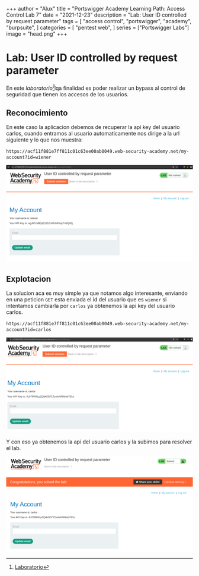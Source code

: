+++
author = "Alux"
title = "Portswigger Academy Learning Path: Access Control Lab 7"
date = "2021-12-23"
description = "Lab: User ID controlled by request parameter"
tags = [
    "access control",
    "portswigger",
    "academy",
    "burpsuite",
]
categories = [
    "pentest web",
]
series = ["Portswigger Labs"]
image = "head.png"
+++

# Lab: User ID controlled by request parameter

En este <cite>laboratorio[^1]</cite>lqa finalidad es poder realizar un bypass al control de seguridad que tienen los accesos de los usuarios.

## Reconocimiento

En este caso la aplicacion debemos de recuperar la api key del usuario carlos, cuando 
entramos al usuario automaticamente nos dirige a la url siguiente y lo que nos muestra:

```
https://acf11f881e7ff811c01c63ee00ab0049.web-security-academy.net/my-account?id=wiener
```

![Api key del usuario wiener](management.png)


## Explotacion

La solucion aca es muy simple ya que notamos algo interesante, enviando en una peticion `GET` esta enviada el id del usuario que es `wiener` si intentamos cambiarla por `carlos` ya obtenemos la api key del usuario carlos.

```
https://acf11f881e7ff811c01c63ee00ab0049.web-security-academy.net/my-account?id=carlos
```

![API KEY del usuario carlos](carlosapi.png)

Y con eso ya obtenemos la api del usuario carlos y la subimos para resolver el lab.

![Laboratorio resuelto](resuelto.png)


[^1]: [Laboratorio](https://portswigger.net/web-security/access-control/lab-user-id-controlled-by-request-parameter)